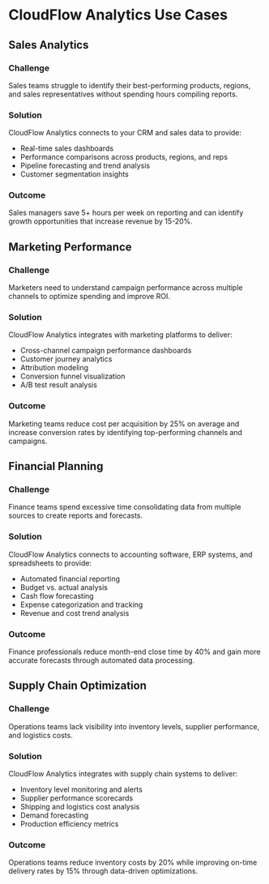 # CloudFlow Analytics Use Cases

## Sales Analytics

### Challenge
Sales teams struggle to identify their best-performing products, regions, and sales representatives without spending hours compiling reports.

### Solution
CloudFlow Analytics connects to your CRM and sales data to provide:
- Real-time sales dashboards
- Performance comparisons across products, regions, and reps
- Pipeline forecasting and trend analysis
- Customer segmentation insights

### Outcome
Sales managers save 5+ hours per week on reporting and can identify growth opportunities that increase revenue by 15-20%.

## Marketing Performance

### Challenge
Marketers need to understand campaign performance across multiple channels to optimize spending and improve ROI.

### Solution
CloudFlow Analytics integrates with marketing platforms to deliver:
- Cross-channel campaign performance dashboards
- Customer journey analytics
- Attribution modeling
- Conversion funnel visualization
- A/B test result analysis

### Outcome
Marketing teams reduce cost per acquisition by 25% on average and increase conversion rates by identifying top-performing channels and campaigns.

## Financial Planning

### Challenge
Finance teams spend excessive time consolidating data from multiple sources to create reports and forecasts.

### Solution
CloudFlow Analytics connects to accounting software, ERP systems, and spreadsheets to provide:
- Automated financial reporting
- Budget vs. actual analysis
- Cash flow forecasting
- Expense categorization and tracking
- Revenue and cost trend analysis

### Outcome
Finance professionals reduce month-end close time by 40% and gain more accurate forecasts through automated data processing.

## Supply Chain Optimization

### Challenge
Operations teams lack visibility into inventory levels, supplier performance, and logistics costs.

### Solution
CloudFlow Analytics integrates with supply chain systems to deliver:
- Inventory level monitoring and alerts
- Supplier performance scorecards
- Shipping and logistics cost analysis
- Demand forecasting
- Production efficiency metrics

### Outcome
Operations teams reduce inventory costs by 20% while improving on-time delivery rates by 15% through data-driven optimizations.
